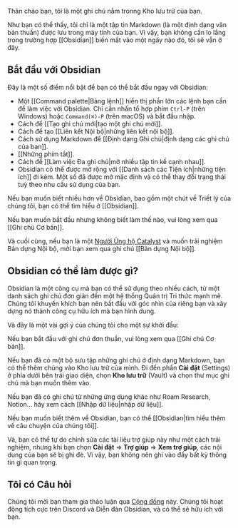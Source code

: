 Thân chào bạn, tôi là một ghi chú nằm tronng Kho lưu trữ của bạn.

Như bạn có thể thấy, tôi chỉ là một tập tin Markdown (là một định dạng văn bản thuần) được lưu trong máy tính của bạn.
Vì vậy, bạn không cần lo lắng trong trường hợp [[Obsidian]] biến mất vào một ngày nào đó, tôi sẽ vẫn ở đây.

## Bắt đầu với Obsidian

Đây là một số điểm nổi bật để bạn có thể bắt đầu ngay với Obsidian:

- Một [[Command palette|Bảng lệnh]] hiển thị phần lớn các lệnh bạn cần để làm việc với Obsidian. Chỉ cần nhấn tổ hợp phím `Ctrl-P` (trên Windows) hoặc `Command(⌘)-P` (trên macOS) và bắt đầu nhập.
- Cách để [[Tạo ghi chú mới|tạo một ghi chú mới]].
- Cách để tạo [[Liên kết Nội bộ|những liên kết nội bộ]].
- Cách sử dụng Markdown để [[Định dạng Ghi chú|định dạng các ghi chú của bạn]].
- [[Những phím tắt]].
- Cách để [[Làm việc Đa ghi chú|mở nhiều tập tin kề cạnh nhau]].
- Obsidian cỏ thể được mở rộng với [[Danh sách các Tiện ích|những tiện ích]] đi kèm. Một số đã được mở mặc định và có thể thay đổi trạng thái tuỳ theo nhu cầu sử dụng của bạn.

Nếu bạn muốn biết nhiều hơn về Obsidian, bao gồm một chút về Triết lý của chúng tôi, bạn có thể tìm hiểu ở [[Obsidian]].

Nếu bạn muốn bắt đầu nhưng không biết làm thế nào, vui lòng xem qua [[Ghi chú Cơ bản]].

Và cuối cùng, nếu bạn là một [Người Ủng hộ Catalyst](https://obsidian.md/pricing) và muốn trải nghiệm Bản dựng Nội bộ, mời bạn xem qua ghi chú [[Bản dựng Nội bộ]].

## Obsidian có thể làm được gì?

Obsidian là một công cụ mà bạn có thể sử dụng theo nhiều cách, từ một danh sách ghi chú đơn giản đến một hệ thống Quản trị Tri thức mạnh mẽ.
Chúng tôi khuyến khích bạn nên bắt đầu với góc nhìn của riêng bạn và xây dựng nó thành công cụ hữu ích mà bạn hình dung.

Và đây là một vài gợi ý của chúng tôi cho một sự khởi đầu:

Nếu bạn bắt đầu với ghi chú đơn thuần, vui lòng xem qua [[Ghi chú Cơ bản]].

Nếu bạn đã có một bộ sưu tập những ghi chú ở định dạng Markdown, bạn có thể thêm chúng vào Kho lưu trữ của mình.
Đi đến phần **Cài đặt** (Settings) ở phía dưới bên trái giao diện, chọn **Kho lưu trữ** (Vault) và chọn thư mục ghi chú mà bạn muốn thêm vào.

Nếu bạn đã có ghi chú từ những ứng dụng khác như Roam Research, Notion... hãy xem cách [[Nhập dữ liệu|nhập dữ liệu]].

Nếu bạn muốn biết thêm về Obsidian, bạn có thể [[Obsidian|tìm hiểu thêm về câu chuyện của chúng tôi]].

Và, bạn có thể tự do chỉnh sửa các tài liệu trợ giúp này như một cách trải nghiệm, nhưng khi bạn chọn **Cài đặt** => **Trợ giúp** => **Xem trợ giúp**, các nội dung của bạn sẽ bị ghi đè.
Vì vậy, bạn không nên ghi vào đấy bất kỳ thông tin gì quan trọng.

## Tôi có Câu hỏi

Chúng tôi mời bạn tham gia thảo luận qua [Cộng đồng](https://obsidian.md/community) này. Chúng tôi hoạt động tích cực trên Discord và Diễn đàn Obsidian, và có thể sẽ hữu ích với bạn.
